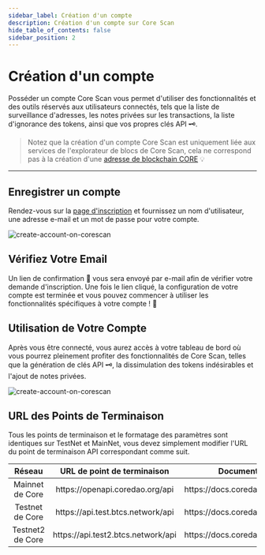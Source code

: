 ```yaml
---
sidebar_label: Création d'un compte
description: Création d'un compte sur Core Scan
hide_table_of_contents: false
sidebar_position: 2
---
```


# Création d'un compte

Posséder un compte Core Scan vous permet d'utiliser des fonctionnalités et des outils réservés aux utilisateurs connectés, tels que la liste de surveillance d'adresses, les notes privées sur les transactions, la liste d'ignorance des tokens, ainsi que vos propres clés API 🗝.

> Notez que la création d'un compte Core Scan est uniquement liée aux services de l'explorateur de blocs de Core Scan, cela ne correspond pas à la création d'une [adresse de blockchain CORE](https://info.etherscan.com/what-is-an-ethereum-address/) 💡

***

## Enregistrer un compte

Rendez-vous sur la [page d'inscription](https://scan.coredao.org/register) et fournissez un nom d'utilisateur, une adresse e-mail et un mot de passe pour votre compte.

![create-account-on-corescan](../assets/image\(2\).png)

## Vérifiez Votre Email

Un lien de confirmation 🔗 vous sera envoyé par e-mail afin de vérifier votre demande d'inscription. Une fois le lien cliqué, la configuration de votre compte est terminée et vous pouvez commencer à utiliser les fonctionnalités spécifiques à votre compte ! 🎉

## Utilisation de Votre Compte

Après vous être connecté, vous aurez accès à votre tableau de bord où vous pourrez pleinement profiter des fonctionnalités de Core Scan, telles que la génération de clés API 🗝, la dissimulation des tokens indésirables et l'ajout de notes privées.

![create-account-on-corescan](../assets/image.png)

## URL des Points de Terminaison

Tous les points de terminaison et le formatage des paramètres sont identiques sur TestNet et MainNet, vous devez simplement modifier l'URL du point de terminaison API correspondant comme suit.

<table><thead><tr><th width="155.33333333333331" align="center">Réseau</th><th align="center">URL de point de terminaison</th><th align="center">Documentation</th></tr></thead><tbody><tr><td align="center">Mainnet de Core</td><td align="center">https://openapi.coredao.org/api</td><td align="center">https://docs.coredao.org/docs/api</td></tr><tr><td align="center">Testnet de Core</td><td align="center">https://api.test.btcs.network/api</td><td align="center">https://docs.coredao.org/docs/api</td></tr><tr><td align="center">Testnet2 de Core</td><td align="center">https://api.test2.btcs.network/api</td><td align="center">https://docs.coredao.org/docs/api</td></tr></tbody></table>